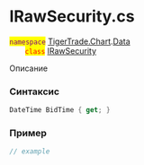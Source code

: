
# IRawSecurity.cs
<mark style="color:purple;">`namespace`</mark> [TigerTrade.Chart](../../../../TigerTrade.Chart.md).[Data](../../../../TigerTrade.Chart/Data.md)  
&nbsp;&nbsp;&nbsp;&nbsp;&nbsp;&nbsp;&nbsp;<mark style="color:red;">`class`</mark> [IRawSecurity](../../IRawSecurity.cs.md)

Описание

### Синтаксис
```csharp
DateTime BidTime { get; }
```
### Пример  
```csharp
// example
```
